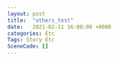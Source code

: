 ```yaml
---
layout: post
title:  "others_test"
date:   2021-02-11 16:00:00 +0000
categories: Etc
Tags: Story Etc
SceneCode: []
---
```

